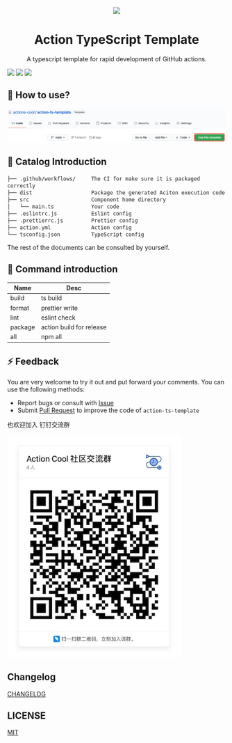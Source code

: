 <p align="center">
  <a href="">
    <img width="140" src="https://avatars.githubusercontent.com/u/73879334?s=200&v=4" />
  </a>
</p>

<h1 align="center">Action TypeScript Template</h1>
<div align="center">
A typescript template for rapid development of GitHub actions.
</div>

![](https://img.shields.io/github/workflow/status/actions-cool/action-ts-template/CI?style=flat-square)
[![](https://img.shields.io/badge/marketplace-action--ts--template-blueviolet?style=flat-square)](https://github.com/marketplace/actions/action-ts-template)
[![](https://img.shields.io/github/v/release/actions-cool/action-ts-template?style=flat-square&color=orange)](https://github.com/actions-cool/action-ts-template/releases)

## 🚀 How to use?

![](https://github.com/actions-cool/resources/blob/main/image/template.png?raw=true)

## 📒 Catalog Introduction

```
├── .github/workflows/     The CI for make sure it is packaged correctly
├── dist                   Package the generated Aciton execution code
├── src                    Component home directory
│   └── main.ts            Your code
├── .eslintrc.js           Eslint config
├── .prettierrc.js         Prettier config
├── action.yml             Action config
└── tsconfig.json          TypeScript config
```

The rest of the documents can be consulted by yourself.

## 🤖 Command introduction

| Name | Desc |
| -- | -- |
| build | ts build |
| format | prettier write |
| lint | eslint check |
| package | action build for release |
| all | npm all |

## ⚡ Feedback

You are very welcome to try it out and put forward your comments. You can use the following methods:

- Report bugs or consult with [Issue](https://github.com/actions-cool/action-ts-template/issues)
- Submit [Pull Request](https://github.com/actions-cool/action-ts-template/pulls) to improve the code of `action-ts-template`

也欢迎加入 钉钉交流群

![](https://github.com/actions-cool/resources/blob/main/dingding.jpeg?raw=true)

## Changelog

[CHANGELOG](./CHANGELOG.md)

## LICENSE

[MIT](./LICENSE)

